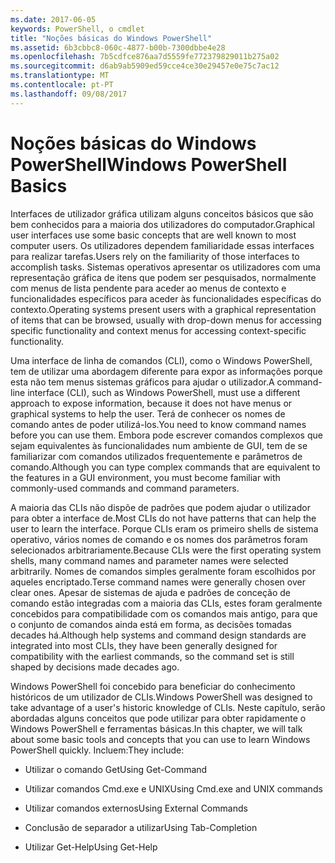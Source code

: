 ```yaml
---
ms.date: 2017-06-05
keywords: PowerShell, o cmdlet
title: "Noções básicas do Windows PowerShell"
ms.assetid: 6b3cbbc8-060c-4877-b00b-7300dbbe4e28
ms.openlocfilehash: 7b5cdfce876aa7d5559fe772379829011b275a02
ms.sourcegitcommit: d6ab9ab5909ed59cce4ce30e29457e0e75c7ac12
ms.translationtype: MT
ms.contentlocale: pt-PT
ms.lasthandoff: 09/08/2017
---
```

# <a name="windows-powershell-basics"></a><span data-ttu-id="081b4-103">Noções básicas do Windows PowerShell</span><span class="sxs-lookup"><span data-stu-id="081b4-103">Windows PowerShell Basics</span></span>
<span data-ttu-id="081b4-104">Interfaces de utilizador gráfica utilizam alguns conceitos básicos que são bem conhecidos para a maioria dos utilizadores do computador.</span><span class="sxs-lookup"><span data-stu-id="081b4-104">Graphical user interfaces use some basic concepts that are well known to most computer users.</span></span> <span data-ttu-id="081b4-105">Os utilizadores dependem familiaridade essas interfaces para realizar tarefas.</span><span class="sxs-lookup"><span data-stu-id="081b4-105">Users rely on the familiarity of those interfaces to accomplish tasks.</span></span> <span data-ttu-id="081b4-106">Sistemas operativos apresentar os utilizadores com uma representação gráfica de itens que podem ser pesquisados, normalmente com menus de lista pendente para aceder ao menus de contexto e funcionalidades específicos para aceder às funcionalidades específicas do contexto.</span><span class="sxs-lookup"><span data-stu-id="081b4-106">Operating systems present users with a graphical representation of items that can be browsed, usually with drop-down menus for accessing specific functionality and context menus for accessing context-specific functionality.</span></span>

<span data-ttu-id="081b4-107">Uma interface de linha de comandos (CLI), como o Windows PowerShell, tem de utilizar uma abordagem diferente para expor as informações porque esta não tem menus sistemas gráficos para ajudar o utilizador.</span><span class="sxs-lookup"><span data-stu-id="081b4-107">A command-line interface (CLI), such as Windows PowerShell, must use a different approach to expose information, because it does not have menus or graphical systems to help the user.</span></span> <span data-ttu-id="081b4-108">Terá de conhecer os nomes de comando antes de poder utilizá-los.</span><span class="sxs-lookup"><span data-stu-id="081b4-108">You need to know command names before you can use them.</span></span> <span data-ttu-id="081b4-109">Embora pode escrever comandos complexos que sejam equivalentes às funcionalidades num ambiente de GUI, tem de se familiarizar com comandos utilizados frequentemente e parâmetros de comando.</span><span class="sxs-lookup"><span data-stu-id="081b4-109">Although you can type complex commands that are equivalent to the features in a GUI environment, you must become familiar with commonly-used commands and command parameters.</span></span>

<span data-ttu-id="081b4-110">A maioria das CLIs não dispõe de padrões que podem ajudar o utilizador para obter a interface de.</span><span class="sxs-lookup"><span data-stu-id="081b4-110">Most CLIs do not have patterns that can help the user to learn the interface.</span></span> <span data-ttu-id="081b4-111">Porque CLIs eram os primeiro shells de sistema operativo, vários nomes de comando e os nomes dos parâmetros foram selecionados arbitrariamente.</span><span class="sxs-lookup"><span data-stu-id="081b4-111">Because CLIs were the first operating system shells, many command names and parameter names were selected arbitrarily.</span></span> <span data-ttu-id="081b4-112">Nomes de comandos simples geralmente foram escolhidos por aqueles encriptado.</span><span class="sxs-lookup"><span data-stu-id="081b4-112">Terse command names were generally chosen over clear ones.</span></span> <span data-ttu-id="081b4-113">Apesar de sistemas de ajuda e padrões de conceção de comando estão integradas com a maioria das CLIs, estes foram geralmente concebidos para compatibilidade com os comandos mais antigo, para que o conjunto de comandos ainda está em forma, as decisões tomadas decades há.</span><span class="sxs-lookup"><span data-stu-id="081b4-113">Although help systems and command design standards are integrated into most CLIs, they have been generally designed for compatibility with the earliest commands, so the command set is still shaped by decisions made decades ago.</span></span>

<span data-ttu-id="081b4-114">Windows PowerShell foi concebido para beneficiar do conhecimento históricos de um utilizador de CLIs.</span><span class="sxs-lookup"><span data-stu-id="081b4-114">Windows PowerShell was designed to take advantage of a user's historic knowledge of CLIs.</span></span> <span data-ttu-id="081b4-115">Neste capítulo, serão abordadas alguns conceitos que pode utilizar para obter rapidamente o Windows PowerShell e ferramentas básicas.</span><span class="sxs-lookup"><span data-stu-id="081b4-115">In this chapter, we will talk about some basic tools and concepts that you can use to learn Windows PowerShell quickly.</span></span> <span data-ttu-id="081b4-116">Incluem:</span><span class="sxs-lookup"><span data-stu-id="081b4-116">They include:</span></span>

- <span data-ttu-id="081b4-117">Utilizar o comando Get</span><span class="sxs-lookup"><span data-stu-id="081b4-117">Using Get-Command</span></span>

- <span data-ttu-id="081b4-118">Utilizar comandos Cmd.exe e UNIX</span><span class="sxs-lookup"><span data-stu-id="081b4-118">Using Cmd.exe and UNIX commands</span></span>

- <span data-ttu-id="081b4-119">Utilizar comandos externos</span><span class="sxs-lookup"><span data-stu-id="081b4-119">Using External Commands</span></span>

- <span data-ttu-id="081b4-120">Conclusão de separador a utilizar</span><span class="sxs-lookup"><span data-stu-id="081b4-120">Using Tab-Completion</span></span>

- <span data-ttu-id="081b4-121">Utilizar Get-Help</span><span class="sxs-lookup"><span data-stu-id="081b4-121">Using Get-Help</span></span>

